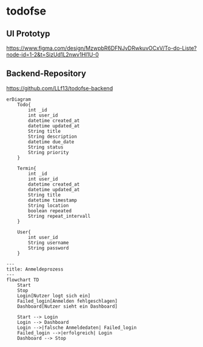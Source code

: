 # todofse

## UI Prototyp
https://www.figma.com/design/MzwpbR6DFNJvDRwkuvOCxV/To-do-Liste?node-id=1-2&t=SizUd1L2nwv1Hl1U-0

## Backend-Repository
https://github.com/LLf13/todofse-backend


```mermaid
erDiagram
    Todo{
        int _id
        int user_id
        datetime created_at
        datetime updated_at
        String title
        String description
        datetime due_date
        String status
        String priority
    }
    
    Termin{
        int _id
        int user_id
        datetime created_at
        datetime updated_at
        String title
        datetime timestamp
        String location
        boolean repeated
        String repeat_intervall
    }
    
    User{
        int user_id
        String username
        String password
    }
```

```mermaid
---
title: Anmeldeprozess
---
flowchart TD
    Start
    Stop
    Login[Nutzer logt sich ein]
    Failed_login[Anmelden fehlgeschlagen]
    Dashboard[Nutzer sieht ein Dashboard]
    
    Start --> Login
    Login --> Dashboard
    Login -->|falsche Anmeldedaten| Failed_login
    Failed_login -->|erfolgreich| Login
    Dashboard --> Stop
```